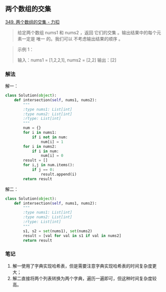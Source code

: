 ## 两个数组的交集

[349. 两个数组的交集 - 力扣](https://leetcode.cn/problems/intersection-of-two-arrays/)

> 给定两个数组 nums1 和 nums2 ，返回 它们的交集 。输出结果中的每个元素一定是 唯一 的。我们可以 不考虑输出结果的顺序 。

> 示例 1：
>
> 输入：nums1 = [1,2,2,1], nums2 = [2,2]
> 输出：[2]

### 解法

解一：

```python
class Solution(object):
    def intersection(self, nums1, nums2):
        """
        :type nums1: List[int]
        :type nums2: List[int]
        :rtype: List[int]
        """
        num = {}
        for i in nums1:
            if i not in num:
                num[i] = 1
        for i in nums2:
            if i in num:
                num[i] = 0
        result = []
        for i,j in num.items():
            if j == 0:
                result.append(i)
        return result
```

解二：

```python
class Solution(object):
    def intersection(self, nums1, nums2):
        """
        :type nums1: List[int]
        :type nums2: List[int]
        :rtype: List[int]
        """
        s1, s2 = set(nums1), set(nums2)
        result = [val for val in s1 if val in nums2]
        return result
```

### 笔记

1. 解一使用了字典实现哈希表，但是需要注意字典实现哈希表的时间复杂度更大；
2. 解二直接将两个列表转换为两个字典，遍历一遍即可，但这种时间复杂度较高。